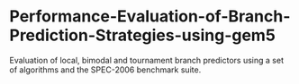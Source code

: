 # Performance-Evaluation-of-Branch-Prediction-Strategies-using-gem5
Evaluation of local, bimodal and tournament branch predictors using a set of algorithms and the SPEC-2006 benchmark suite.  
